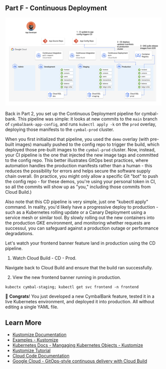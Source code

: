 
## Part F - Continuous Deployment  

![screenshot](screenshots/prod-cd.jpg)

Back in Part 2, you set up the Continuous Deployment pipeline for cymbal-bank. This pipeline was simple: it looks at new commits to the `main` branch of `cymbalbank-app-config`, and runs `kubectl apply -k` on the `prod` overlay, deploying those manifests to the `cymbal-prod` cluster. 

When you first initialized that pipeline, you used the `demo` overlay (with pre-built images) manually pushed to the config repo to trigger the build, which deployed those pre-built images to the `cymbal-prod` cluster. Now, instead, your CI pipeline is the one that injected the new image tags and committed to the config repo. This better illustrates GitOps best practices, where automation handles the production manifests rather than a human - this reduces the possibility for errors and helps secure the software supply chain overall. (In practice, you might only allow a specific Git "bot" to push the config repo - for these demos, you're using your personal token in CI, so all the commits will show up as "you," including those commits from Cloud Build.)

Also note that this CD pipeline is very simple, just one "kubectl apply" command. In reality, you'd likely have a progressive deploy to production - such as a Kubernetes rolling update or a Canary Deployment using a service mesh or similar tool. By slowly rolling out the new containers into the production GKE environment, and monitoring whether requests are successul, you can safeguard against a production outage or performance degradations. 

Let's watch your frontend banner feature land in production using the CD pipeline. 

 1. Watch Cloud Build - CD - Prod. 

Navigate back to Cloud Build and ensure that the build ran successfully. 

 2. View the new frontend banner running in production. 

```
kubectx cymbal-staging; kubectl get svc frontend -n frontend
```

🎉 **Congrats**! You just developed a new CymbalBank feature, tested it in a live Kubernetes environment, and deployed it into production. All without editing a single YAML file. 

## Learn More 

- [Kustomize Documentation](https://kustomize.io/)
- [Examples - Kustomize](https://github.com/kubernetes-sigs/kustomize/tree/master/examples)
- [Kubernetes Docs - Mangaging Kubernetes Objects - Kustomize](https://kubernetes.io/docs/tasks/manage-kubernetes-objects/kustomization/)
- [Kustomize Tutorial](https://kubectl.docs.kubernetes.io/guides/config_management/components/)
- [Cloud Code Documentation](https://cloud.google.com/code/docs/vscode/setting-up-an-existing-app#setting_up_configuration_for_applications_that_already_have_skaffoldyaml)
- [Google Cloud - GitOps-style continuous delivery with Cloud Build](https://cloud.google.com/kubernetes-engine/docs/tutorials/gitops-cloud-build)